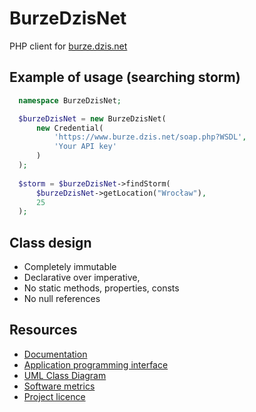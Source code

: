 # BurzeDzisNet

PHP client for [burze.dzis.net](https://burze.dzis.net)

## Example of usage (searching storm)

```php
  namespace BurzeDzisNet;

  $burzeDzisNet = new BurzeDzisNet(
      new Credential(
          'https://www.burze.dzis.net/soap.php?WSDL',
          'Your API key'
      )
  );
  
  $storm = $burzeDzisNet->findStorm(
      $burzeDzisNet->getLocation("Wrocław"),
      25
  );  
```

## Class design

- Completely immutable
- Declarative over imperative,
- No static methods, properties, consts
- No null references

## Resources
- [Documentation](https://github.com/krzysiekpiasecki/BurzeDzisNet/blob/master/doc/index.md)
- [Application programming interface](https://github.com/krzysiekpiasecki/BurzeDzisNet/blob/master/doc/api/API-documentation.zip)
- [UML Class Diagram](https://github.com/krzysiekpiasecki/BurzeDzisNet/blob/master/doc/ClassDiagram.md)
- [Software metrics](https://github.com/krzysiekpiasecki/BurzeDzisNet/blob/master/doc/SoftwareMetrics.md)
- [Project licence](https://github.com/krzysiekpiasecki/BurzeDzisNet/blob/master/LICENCE.md)
